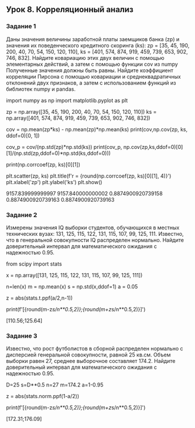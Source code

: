 ## Урок 8. Корреляционный анализ
### Задание 1
Даны значения величины заработной платы заемщиков банка (zp) и значения их поведенческого кредитного скоринга (ks): zp = [35, 45, 190, 200, 40, 70, 54, 150, 120, 110], ks = [401, 574, 874, 919, 459, 739, 653, 902, 746, 832]. Найдите ковариацию этих двух величин с помощью элементарных действий, а затем с помощью функции cov из numpy Полученные значения должны быть равны. Найдите коэффициент корреляции Пирсона с помощью ковариации и среднеквадратичных отклонений двух признаков, а затем с использованием функций из библиотек numpy и pandas.

import numpy as np
import matplotlib.pyplot as plt

zp = np.array([35, 45, 190, 200, 40, 70, 54, 150, 120, 110])
ks = np.array([401, 574, 874, 919, 459, 739, 653, 902, 746, 832])


cov = np.mean(zp*ks) - np.mean(zp)*np.mean(ks)
print(cov,np.cov(zp, ks, ddof=0)[0, 1])

cov_p = cov/(np.std(zp)*np.std(ks))
print(cov_p, np.cov(zp,ks,ddof=0)[0][1]/(np.std(zp,ddof=0)*np.std(ks,ddof=0)))

print(np.corrcoef(zp, ks)[0][1])

plt.scatter(zp, ks)
plt.title(f'r = {round(np.corrcoef(zp, ks)[0][1], 4)}')
plt.xlabel('zp')
plt.ylabel('ks')
plt.show()

9157.839999999997 9157.840000000002
0.8874900920739158 0.8874900920739163
0.8874900920739163

### Задание 2
Измерены значения IQ выборки студентов, обучающихся в местных технических вузах: 131, 125, 115, 122, 131, 115, 107, 99, 125, 111. Известно, что в генеральной совокупности IQ распределен нормально. Найдите доверительный интервал для математического ожидания с надежностью 0.95.

from scipy import stats

x = np.array([131, 125, 115, 122, 131, 115, 107, 99, 125, 111])

n=len(x)
m = np.mean(x)
s = np.std(x,ddof=1)
a = 0.05

z = abs(stats.t.ppf(a/2,n-1))

print(f'[{round(m-z*s/n**0.5,2)};{round(m+z*s/n**0.5,2)}]')

[110.56;125.64]

### Задание 3
Известно, что рост футболистов в сборной распределен нормально с дисперсией генеральной совокупности, равной 25 кв.см. Объем выборки равен 27, среднее выборочное составляет 174.2. Найдите доверительный интервал для математического ожидания с надежностью 0.95.

D=25
s=D**0.5
n=27
m=174.2
a=1-0.95

z = abs(stats.norm.ppf(1-a/2))

print(f'[{round(m-z*s/n**0.5,2)};{round(m+z*s/n**0.5,2)}]')

[172.31;176.09]